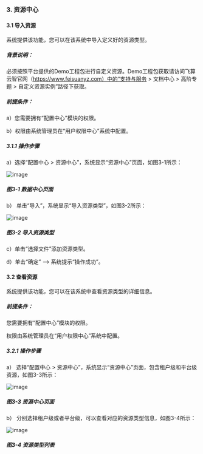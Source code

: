 ### 3. 资源中心

#### 3.1 导入资源

系统提供该功能，您可以在该系统中导入定义好的资源类型。

##### 背景说明：

必须按照平台提供的Demo工程包进行自定义资源。Demo工程包获取请访问飞算云智官网（https://www.feisuanyz.com）中的“支持与服务 > 文档中心 > 高阶专题 > 自定义资源实例”路径下获取。

##### 前提条件：

a）您需要拥有“配置中心”模块的权限。

b）权限由系统管理员在“用户权限中心”系统中配置。

##### 3.1.1 操作步骤

a）选择“配置中心 > 资源中心”，系统显示“资源中心”页面，如图3-1所示：

![image](https://user-images.githubusercontent.com/79617492/170234754-3460b1c9-c2fc-4dc5-b4b9-76418b8e5154.png)

##### 图3-1 数据中心页面

b） 单击“导入”，系统显示“导入资源类型”，如图3-2所示：

![image](https://user-images.githubusercontent.com/79617492/170234775-b70252eb-74a2-4e0c-b72d-7aaf64cf2034.png)

##### 图3-2 导入资源类型

c）单击“选择文件”添加资源类型。

d）单击“确定” --> 系统提示“操作成功”。

#### 3.2 查看资源

系统提供该功能，您可以在该系统中查看资源类型的详细信息。

##### 前提条件：

您需要拥有“配置中心”模块的权限。

权限由系统管理员在“用户权限中心”系统中配置。

##### 3.2.1 操作步骤

a） 选择“配置中心 > 资源中心”，系统显示“资源中心”页面，包含租户级和平台级资源，如图3-3所示：

![image](https://user-images.githubusercontent.com/79617492/170234817-71d4b6ad-9abf-42fc-917d-cff808f25084.png)

##### 图3-3 资源中心页面

b） 分别选择租户级或者平台级，可以查看对应的资源类型信息，如图3-4所示：

![image](https://user-images.githubusercontent.com/79617492/170234834-10310713-1de0-45ab-89f4-e540f5ba1e17.png)

##### 图3-4 资源类型列表
